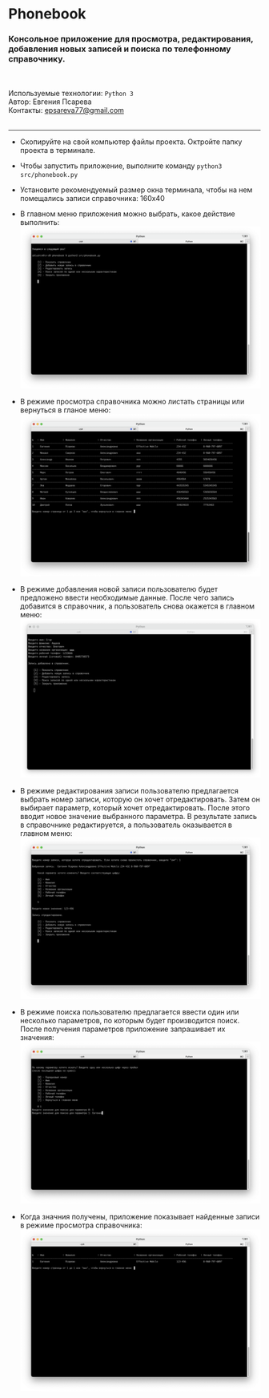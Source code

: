 # Phonebook
### Консольное приложение для просмотра, редактирования, добавления новых записей и поиска по телефонному справочнику.
<br><br>
Используемые технологии: `Python 3` <br>
Автор: Евгения Псарева<br>
Контакты: epsareva77@gmail.com<br><br>
***
- Скопируйте на свой компьютер файлы проекта. Октройте папку проекта в терминале.
- Чтобы запустить приложение, выполните команду `python3 src/phonebook.py`
- Установите рекомендуемый размер окна терминала, чтобы на нем помещались записи справочника: 160х40

- В главном меню приложения можно выбрать, какое действие выполнить:
![Главное меню приложения](img/01.png)

- В режиме просмотра справочника можно листать страницы или вернуться в гланое меню:
![Режим просмотра справочника](img/02.png)

- В режиме добавления новой записи пользователю будет предложено ввести необходимые данные. После чего запись добавится в справочник, а пользователь снова окажется в главном меню:
![Добавление новой записи](img/03.png)

- В режиме редактирования записи пользователю предлагается выбрать номер записи, которую он хочет отредактировать. Затем он выбирает параметр, который хочет отредактировать. После этого вводит новое значение выбранного параметра. В результате запись в справочнике редактируется, а пользователь оказывается в главном меню:
![Редактирование записи](img/04.png)

- В режиме поиска пользователю предлагается ввести один или несколько параметров, по которым будет производится поиск. После получения параметров приложение запрашивает их значения:
![Определение параметров поиска](img/05.png)

- Когда значния получены, приложение показывает найденные записи в режиме просмотра справочника:
![Найденные записи](img/06.png)

